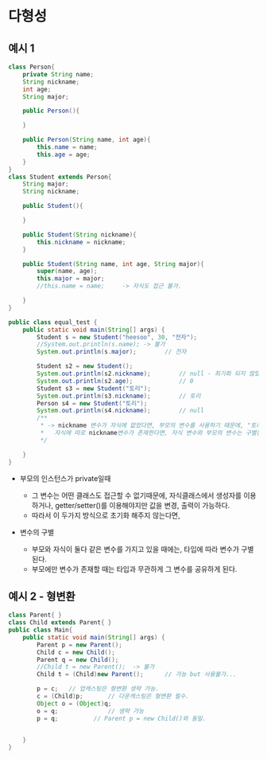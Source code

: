 # 다형성 


## 예시 1

```java
class Person{
    private String name;
    String nickname;
    int age;
    String major;

    public Person(){

    }

    public Person(String name, int age){
        this.name = name;
        this.age = age;
    }
}
class Student extends Person{
    String major;
    String nickname;

    public Student(){

    }

    public Student(String nickname){
        this.nickname = nickname;
    }

    public Student(String name, int age, String major){
        super(name, age);
        this.major = major;
        //this.name = name;     -> 자식도 접근 불가.

    }
}

public class equal_test {
    public static void main(String[] args) {
        Student s = new Student("heesoo", 30, "전자");
        //System.out.println(s.name); -> 불가
        System.out.println(s.major);        // 전자

        Student s2 = new Student();
        System.out.println(s2.nickname);        // null - 최기화 되지 않았으므로.
        System.out.println(s2.age);             // 0
        Student s3 = new Student("토리");
        System.out.println(s3.nickname);        // 토리
        Person s4 = new Student("토리");
        System.out.println(s4.nickname);        // null
        /**
         * -> nickname 변수가 자식에 없었다면, 부모의 변수를 사용하기 때문에, "토리"가 저장되지만,
         *   자식에 따로 nickname변수가 존재한다면, 자식 변수와 부모의 변수는 구별된다.
         */

    }
}

```

* 부모의 인스턴스가 private일때
    - 그 변수는 어떤 클래스도 접근할 수 없기때문에, 자식클래스에서 생성자를 이용하거나, getter/setter()를 이용해야지만 값을 변경, 출력이 가능하다.
    - 따라서 이 두가지 방식으로 초기화 해주지 않는다면,  

* 변수의 구별
    - 부모와 자식이 둘다 같은 변수를 가지고 있을 때에는, 타입에 따라 변수가 구별된다.
    - 부모에만 변수가 존재할 때는 타입과 무관하게 그 변수를 공유하게 된다.



## 예시 2 - 형변환

```java
class Parent{ }
class Child extends Parent{ }
public class Main{
    public static void main(String[] args) {
        Parent p = new Parent();
        Child c = new Child();
        Parent q = new Child();
        //Child t = new Parent();  -> 불가
        Child t = (Child)new Parent();      // 가능 but 사용불가...

        p = c;   // 업캐스팅은 형변환 생략 가능.
        c = (Child)p;       // 다운캐스팅은 형변환 필수.
        Object o = (Object)q;
        o = q;              // 생략 가능
        p = q;          // Parent p = new Child()와 동일.

        
    }
}
```








